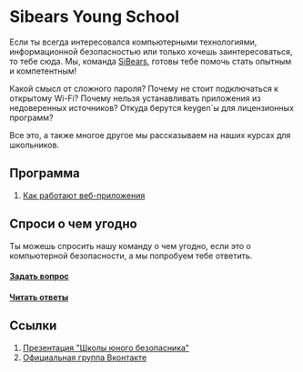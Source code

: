 # Sibears Young School

Если ты всегда интересовался компьютерными технологиями, информационной безопасностью или только хочешь заинтересоваться, то тебе сюда.
Мы, команда [SiBears]((https://vk.com/sibears_tomsk)), готовы тебе помочь стать опытным и компетентным!

Какой смысл от сложного пароля? Почему не стоит подключаться к открытому Wi-Fi? Почему нельзя устанавливать приложения из недоверенных источников? Откуда берутся keygen\`ы для лицензионных программ? 

Все это, а также многое другое мы рассказываем на наших курсах для школьников.

## Программа
1. [Как работают веб-приложения](l1.md)

## Спроси о чем угодно
Ты можешь спросить нашу команду о чем угодно, если это о компьютерной безопасности, а мы попробуем тебе ответить.
#### [Задать вопрос](https://github.com/sibears/school/issues)
#### [Читать ответы](https://github.com/sibears/school/issues?q=is%3Aissue+is%3Aclosed+sort%3Aupdated-desc)

## Ссылки
1. [Презентация "Школы юного безопасника"](schoolctf.pdf)
2. [Официальная группа Вконтакте](https://vk.com/sibears_school)
